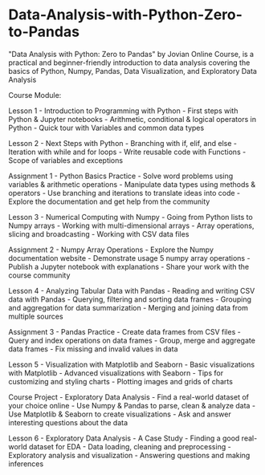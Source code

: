 # Data-Analysis-with-Python-Zero-to-Pandas
"Data Analysis with Python: Zero to Pandas" by Jovian Online Course, is a practical and beginner-friendly introduction to data analysis covering the basics of Python, Numpy, Pandas, Data Visualization, and Exploratory Data Analysis

Course Module:

Lesson 1 - Introduction to Programming with Python
         - First steps with Python & Jupyter notebooks
         - Arithmetic, conditional & logical operators in Python
         - Quick tour with Variables and common data types
         
Lesson 2 - Next Steps with Python
         - Branching with if, elif, and else
         - Iteration with while and for loops
         - Write reusable code with Functions
         - Scope of variables and exceptions
      
Assignment 1 - Python Basics Practice
         - Solve word problems using variables & arithmetic operations
         - Manipulate data types using methods & operators
         - Use branching and iterations to translate ideas into code
         - Explore the documentation and get help from the community
         
Lesson 3 - Numerical Computing with Numpy
         - Going from Python lists to Numpy arrays
         - Working with multi-dimensional arrays
         - Array operations, slicing and broadcasting
         - Working with CSV data files
         
Assignment 2 - Numpy Array Operations
         - Explore the Numpy documentation website
         - Demonstrate usage 5 numpy array operations
         - Publish a Jupyter notebook with explanations
         - Share your work with the course community
         
Lesson 4 - Analyzing Tabular Data with Pandas
         - Reading and writing CSV data with Pandas
         - Querying, filtering and sorting data frames
         - Grouping and aggregation for data summarization
         - Merging and joining data from multiple sources
         
Assignment 3 - Pandas Practice
         - Create data frames from CSV files
         - Query and index operations on data frames
         - Group, merge and aggregate data frames
         - Fix missing and invalid values in data
         
Lesson 5 - Visualization with Matplotlib and Seaborn
         - Basic visualizations with Matplotlib
         - Advanced visualizations with Seaborn
         - Tips for customizing and styling charts
         - Plotting images and grids of charts
         
Course Project - Exploratory Data Analysis
         - Find a real-world dataset of your choice online
         - Use Numpy & Pandas to parse, clean & analyze data
         - Use Matplotlib & Seaborn to create visualizations
         - Ask and answer interesting questions about the data
          
Lesson 6 - Exploratory Data Analysis - A Case Study
         - Finding a good real-world dataset for EDA
         - Data loading, cleaning and preprocessing
         - Exploratory analysis and visualization
         - Answering questions and making inferences





